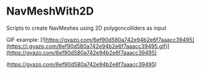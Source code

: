 # NavMeshWith2D
Scripts to create NavMeshes using 2D polygoncolliders as input

GIF example:
[![https://gyazo.com/6ef90d580a742e94b2e6f7aaacc39495](https://i.gyazo.com/6ef90d580a742e94b2e6f7aaacc39495.gif)](https://gyazo.com/6ef90d580a742e94b2e6f7aaacc39495)

(https://gyazo.com/6ef90d580a742e94b2e6f7aaacc39495)

